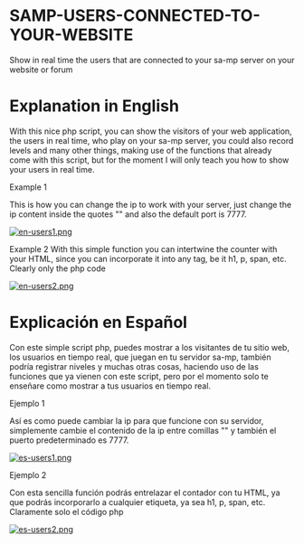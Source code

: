 # SAMP-USERS-CONNECTED-TO-YOUR-WEBSITE
Show in real time the users that are connected to your sa-mp server on your website or forum

# Explanation in English

With this nice php script, you can show the visitors of your web application, the users in real time, who play on your sa-mp server, you could also record levels and many other things, making use of the functions that already come with this script, but for the moment I will only teach you how to show your users in real time.

Example 1

This is how you can change the ip to work with your server, just change the ip content inside the quotes "" and also the default port is 7777.

[![en-users1.png](https://i.postimg.cc/XYhtCw4S/en-users1.png)](https://postimg.cc/gxVM9LxN)

Example 2
With this simple function you can intertwine the counter with your HTML, since you can incorporate it into any tag, be it h1, p, span, etc.
Clearly only the php code

[![en-users2.png](https://i.postimg.cc/FHPBQ07k/en-users2.png)](https://postimg.cc/TKD9VLjT)

# Explicación en Español

Con este simple script php, puedes mostrar a los visitantes de tu sitio web, los usuarios en tiempo real, que juegan en tu servidor sa-mp, también podría registrar niveles y muchas otras cosas, haciendo uso de las funciones que ya vienen con este script, pero por el momento solo te enseñare como mostrar a tus usuarios en tiempo real.

Ejemplo 1

Así es como puede cambiar la ip para que funcione con su servidor, simplemente cambie el contenido de la ip entre comillas "" y también el puerto predeterminado es 7777.

[![es-users1.png](https://i.postimg.cc/6Q8tsW5w/es-users1.png)](https://postimg.cc/94HvZj7N)

Ejemplo 2

Con esta sencilla función podrás entrelazar el contador con tu HTML, ya que podrás incorporarlo a cualquier etiqueta, ya sea h1, p, span, etc.
Claramente solo el código php

[![es-users2.png](https://i.postimg.cc/3xcQFsjq/es-users2.png)](https://postimg.cc/CRk2F6QC)
